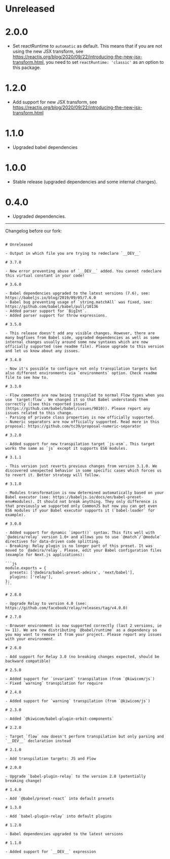 # Unreleased

# 2.0.0

- Set reactRuntime to `automatic` as default. This means that if you are not using the new JSX transform, see https://reactjs.org/blog/2020/09/22/introducing-the-new-jsx-transform.html, you need to set `reactRuntime: 'classic'` as an option to this package.

# 1.2.0

- Add support for new JSX transform, see https://reactjs.org/blog/2020/09/22/introducing-the-new-jsx-transform.html

# 1.1.0

- Upgraded babel dependencies

# 1.0.0

- Stable release (upgraded dependencies and some internal changes).

# 0.4.0

- Upgraded dependencies.

---

Changelog before our fork:

<pre><code>
# Unreleased

- Output in which file you are trying to redeclare `__DEV__`

# 3.7.0

- New error preventing abuse of `__DEV__` added. You cannot redeclare this virtual constant in your code!

# 3.6.0

- Babel dependencies upgraded to the latest versions (7.6), see: https://babeljs.io/blog/2019/09/05/7.6.0
- Babel bug preventing usage of `string.matchAll` was fixed, see: https://github.com/babel/babel/pull/10136
- Added parser support for `BigInt`.
- Added parser support for throw expressions.

# 3.5.0

- This release doesn't add any visible changes. However, there are many bugfixes from Babel side, upgraded dependencies as well as some internal changes usually around some new syntaxes which are now officially supported (see readme file). Please upgrade to this version and let us know about any issues.

# 3.4.0

- Now it's possible to configure not only transpilation targets but also different environments via `environments` option. Check readme file to see how to.

# 3.3.0

- Flow comments are now being transpiled to normal Flow types when you use `target:flow`. We changed it so that Babel understands them correctly ([see this reported issue](https://github.com/babel/babel/issues/9810)). Please report any issues related to this change.
- Parsing of private class properties is now officially supported.
- Numeric separators are now officially supported. Read more in this proposal: https://github.com/tc39/proposal-numeric-separator

# 3.2.0

- Added support for new transpilation target `js-esm`. This target works the same as `js` except it supports ES6 modules.

# 3.1.1

- This version just reverts previous changes from version 3.1.0. We discovered unexpected behavior in some specific cases which forces us to revert it. Better strategy will follow.

# 3.1.0

- Modules transformation is now determined automatically based on your Babel executor (see: https://babeljs.io/docs/en/babel-preset-env#modules). It should not break anything. They only difference is that previously we supported only CommonJS but now you can get even ES6 modules if your Babel executor supports it (`babel-loader` for example).

# 3.0.0

- Added support for dynamic `import()` syntax. This fits well with `@adeira/relay` version 1.0+ and allows you to use `@match`/`@module` directives for data-driven code splitting.
- Breaking: Relay plugin is no longer part of this preset. It was moved to `@adeira/relay`. Please, edit your Babel configuration files (example for Next.js applications):

```js
module.exports = {
  presets: ['@adeira/babel-preset-adeira', 'next/babel'],
  plugins: ['relay'],
};
```

# 2.8.0

- Upgrade Relay to version 4.0 (see: https://github.com/facebook/relay/releases/tag/v4.0.0)

# 2.7.0

- Browser environment is now supported correctly (last 2 versions, ie >= 11). We are now distributing `@babel/runtime` as a dependency so you may want to remove it from your project. Please report any issues with your environment.

# 2.6.0

- Add support for Relay 3.0 (no breaking changes expected, should be backward compatible)

# 2.5.0

- Added support for `invariant` transpilation (from `@kiwicom/js`)
- Fixed `warning` transpilation for require

# 2.4.0

- Added support for `warning` transpilation (from `@kiwicom/js`)

# 2.3.0

- Added `@kiwicom/babel-plugin-orbit-components`

# 2.2.0

- Target `flow` now doesn't perform transpilation but only parsing and `__DEV__` declaration instead

# 2.1.0

- Add transpilation targets: JS and Flow

# 2.0.0

- Upgrade `babel-plugin-relay` to the version 2.0 (potentially breaking change)

# 1.4.0

- Add `@babel/preset-react` into default presets

# 1.3.0

- Add `babel-plugin-relay` into default plugins

# 1.2.0

- Babel dependencies upgraded to the latest versions

# 1.1.0

- Added support for `__DEV__` expression
</code></pre>

